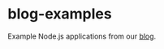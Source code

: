 blog-examples
=============

Example Node.js applications from our [blog](http://blog.automategreen.com/).
